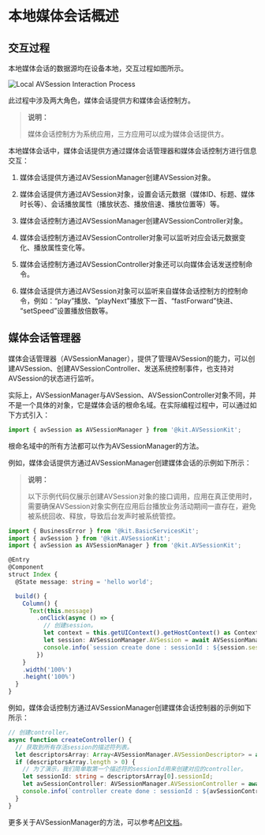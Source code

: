 # 本地媒体会话概述
<!--Kit: AVSession Kit-->
<!--Subsystem: Multimedia-->
<!--Owner: @ccfriend; @liao_qian-->
<!--SE: @ccfriend-->
<!--TSE: @chenmingxi1_huawei-->

## 交互过程

本地媒体会话的数据源均在设备本地，交互过程如图所示。

![Local AVSession Interaction Process](figures/local-avsession-interaction-process.png)

此过程中涉及两大角色，媒体会话提供方和媒体会话控制方。

> **说明：**
>
> 媒体会话控制方为系统应用，三方应用可以成为媒体会话提供方。

本地媒体会话中，媒体会话提供方通过媒体会话管理器和媒体会话控制方进行信息交互：

1. 媒体会话提供方通过AVSessionManager创建AVSession对象。

2. 媒体会话提供方通过AVSession对象，设置会话元数据（媒体ID、标题、媒体时长等）、会话播放属性（播放状态、播放倍速、播放位置等）等。

3. 媒体会话控制方通过AVSessionManager创建AVSessionController对象。

4. 媒体会话控制方通过AVSessionController对象可以监听对应会话元数据变化、播放属性变化等。

5. 媒体会话控制方通过AVSessionController对象还可以向媒体会话发送控制命令。

6. 媒体会话提供方通过AVSession对象可以监听来自媒体会话控制方的控制命令，例如：“play”播放、“playNext”播放下一首、“fastForward”快进、 “setSpeed”设置播放倍数等。

## 媒体会话管理器

媒体会话管理器（AVSessionManager），提供了管理AVSession的能力，可以创建AVSession、创建AVSessionController、发送系统控制事件，也支持对AVSession的状态进行监听。

实际上，AVSessionManager与AVSession、AVSessionController对象不同，并不是一个具体的对象，它是媒体会话的根命名域。在实际编程过程中，可以通过如下方式引入：

```ts
import { avSession as AVSessionManager } from '@kit.AVSessionKit';
```

根命名域中的所有方法都可以作为AVSessionManager的方法。

例如，媒体会话提供方通过AVSessionManager创建媒体会话的示例如下所示：

> **说明：**
>
> 以下示例代码仅展示创建AVSession对象的接口调用，应用在真正使用时，需要确保AVSession对象实例在应用后台播放业务活动期间一直存在，避免被系统回收、释放，导致后台发声时被系统管控。
 
```ts
import { BusinessError } from '@kit.BasicServicesKit';
import { avSession } from '@kit.AVSessionKit';
import { avSession as AVSessionManager } from '@kit.AVSessionKit';

@Entry
@Component
struct Index {
  @State message: string = 'hello world';

  build() {
    Column() {
      Text(this.message)
        .onClick(async () => {
          // 创建session。
          let context = this.getUIContext().getHostContext() as Context;
          let session: AVSessionManager.AVSession = await AVSessionManager.createAVSession(context, 'SESSION_NAME', 'audio');
          console.info(`session create done : sessionId : ${session.sessionId}`);
        })
    }
    .width('100%')
    .height('100%')
  }
}
```
<!--Del-->
例如，媒体会话控制方通过AVSessionManager创建媒体会话控制器的示例如下所示：

```ts
// 创建controller。
async function createController() {
  // 获取到所有存活session的描述符列表。
  let descriptorsArray: Array<AVSessionManager.AVSessionDescriptor> = await AVSessionManager.getAllSessionDescriptors();
  if (descriptorsArray.length > 0) {
    // 为了演示，我们简单取第一个描述符的sessionId用来创建对应的controller。
    let sessionId: string = descriptorsArray[0].sessionId;
    let avSessionController: AVSessionManager.AVSessionController = await AVSessionManager.createController(sessionId);
    console.info(`controller create done : sessionId : ${avSessionController.sessionId}`);
  }
}
```
<!--DelEnd-->

更多关于AVSessionManager的方法，可以参考[API文档](../../reference/apis-avsession-kit/arkts-apis-avsession.md)。
